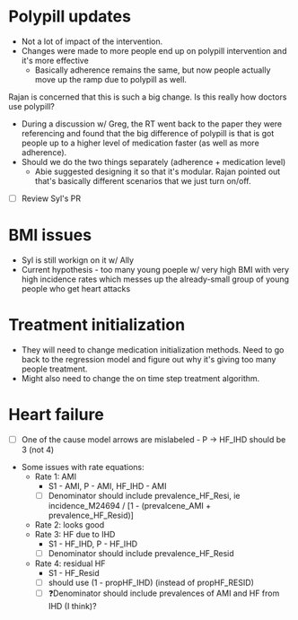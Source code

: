 # Polypill updates
- Not a lot of impact of the intervention.
- Changes were made to more people end up on polypill intervention and it's more effective
	- Basically adherence remains the same, but now people actually move up the ramp due to polypill as well.

Rajan is concerned that this is such a big change. Is this really how doctors use polypill?
- During a discussion w/ Greg, the RT went back to the paper they were referencing and found that the big difference of polypill is that is got people up to a higher level of medication faster (as well as more adherence).
- Should we do the two things separately (adherence + medication level)
	- Abie suggested designing it so that it's modular. Rajan pointed out that's basically different scenarios that we just turn on/off.

- [ ] Review Syl's PR

# BMI issues
- Syl is still workign on it w/ Ally
- Current hypothesis - too many young poeple w/ very high BMI with very high incidence rates which messes up the already-small group of young people who get heart attacks

# Treatment initialization
- They will need to change medication initialization methods. Need to go back to the regression model and figure out why it's giving too many people treatment.
- Might also need to change the on time step treatment algorithm.

# Heart failure
- [ ] One of the cause model arrows are mislabeled - P -> HF_IHD should be 3 (not 4)
- Some issues with rate equations:
	- Rate 1: AMI
		- S1 - AMI, P - AMI, HF_IHD - AMI
		- [ ] Denominator should include prevalence_HF_Resi, ie incidence_M24694 / [1 - (prevalcene_AMI + prevalence_HF_Resid)]
	- Rate 2: looks good
	- Rate 3: HF due to IHD
		- S1 - HF_IHD, P - HF_IHD
		- [ ] Denominator should include prevalence_HF_Resid
	- Rate 4: residual HF
		- S1 - HF_Resid
		- [ ] should use (1 - propHF_IHD) (instead of propHF_RESID)
		- [ ] ❓Denominator should include prevalences of AMI and HF from IHD (I think)?